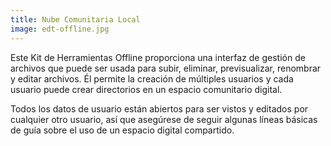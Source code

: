 ```yaml
---
title: Nube Comunitaria Local
image: edt-offline.jpg
---
```


Este Kit de Herramientas Offline proporciona una interfaz de gestión de archivos que puede ser usada para subir, eliminar, previsualizar, renombrar y editar archivos. Él permite la creación de múltiples usuarios y cada usuario puede crear directorios en un espacio comunitario digital.

Todos los datos de usuario están abiertos para ser vistos y editados por cualquier otro usuario, así que asegúrese de seguir algunas líneas básicas de guía sobre el uso de un espacio digital compartido.

<app-button :color="true" link="/storing-sharing" target="_self" text="Empezar"></app-button>
